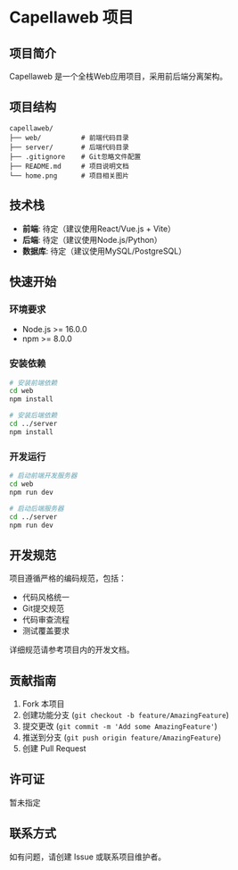 # Capellaweb 项目

## 项目简介
Capellaweb 是一个全栈Web应用项目，采用前后端分离架构。

## 项目结构
```
capellaweb/
├── web/          # 前端代码目录
├── server/       # 后端代码目录
├── .gitignore    # Git忽略文件配置
├── README.md     # 项目说明文档
└── home.png      # 项目相关图片
```

## 技术栈
- **前端**: 待定（建议使用React/Vue.js + Vite）
- **后端**: 待定（建议使用Node.js/Python）
- **数据库**: 待定（建议使用MySQL/PostgreSQL）

## 快速开始

### 环境要求
- Node.js >= 16.0.0
- npm >= 8.0.0

### 安装依赖
```bash
# 安装前端依赖
cd web
npm install

# 安装后端依赖  
cd ../server
npm install
```

### 开发运行
```bash
# 启动前端开发服务器
cd web
npm run dev

# 启动后端服务器
cd ../server
npm run dev
```

## 开发规范
项目遵循严格的编码规范，包括：
- 代码风格统一
- Git提交规范
- 代码审查流程
- 测试覆盖要求

详细规范请参考项目内的开发文档。

## 贡献指南
1. Fork 本项目
2. 创建功能分支 (`git checkout -b feature/AmazingFeature`)
3. 提交更改 (`git commit -m 'Add some AmazingFeature'`)
4. 推送到分支 (`git push origin feature/AmazingFeature`)
5. 创建 Pull Request

## 许可证
暂未指定

## 联系方式
如有问题，请创建 Issue 或联系项目维护者。